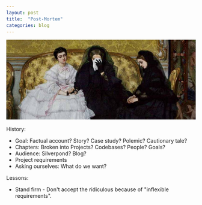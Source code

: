 ```yaml
---
layout: post
title:  "Post-Mortem"
categories: blog
---
```


<img src="/images/postmortem/ladies.png" class="fit image" title="https://www.flickr.com/photos/60861613@N00/14484166855/in/photolist-o4V9bK-nMsvcY-o5fsPq-o6GYgK-o9g9JD-o5xm6b-o29xSK-nMNmuf-nMsbif-o4pUX4-nMWdT6-o5iL7A-orXb9D-omWk6w-oGq4gG-o5xVHm-nWyJXJ-69LnX9-oc4kd3-o9fE6A-6j7x3k-nMWdP8-nG6yGn-oC1hhj-o5kuNK-uYStjW-nzGuLd-o57vFn-ombXvJ-nNa1dd-obZMKm-nDuGVR-o5bfhG-o28GvP-o7snxD-omWKT5-nYvya3-o9gcFS-6NB3fr-oc4khS-oErQna-o739tn-o3nzjS-oqLm2F-o2Txqs-o4NVd9-nHtJgV-nJEZ2g-6ztnhr-o2TSQj" />



History:

* Goal: Factual account? Story? Case study? Polemic? Cautionary tale?
* Chapters: Broken into Projects? Codebases? People? Goals?
* Audience: Silverpond? Blog?
* Project requirements
* Asking ourselves: What do we want?

Lessons:

* Stand firm - Don't accept the ridiculous because of "inflexible requirements".

<!--more-->
